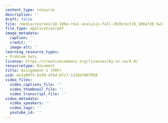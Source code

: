 ```yaml
---
content_type: resource
description: ''
draft: false
file: /media/courses/18-100a-real-analysis-fall-2020/mit18_100af20_hw1.pdf
file_type: application/pdf
image_metadata:
  caption: ''
  credit: ''
  image-alt: ''
learning_resource_types:
- Problem Sets
license: https://creativecommons.org/licenses/by-nc-sa/4.0/
resourcetype: Document
title: Assignment 1 (PDF)
uid: ee1a89f5-5e39-47bd-bfc7-113daf887950
video_files:
  video_captions_file: ''
  video_thumbnail_file: ''
  video_transcript_file: ''
video_metadata:
  video_speakers: ''
  video_tags: ''
  youtube_id: ''
---
```

